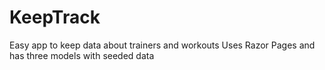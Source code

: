 # KeepTrack

Easy app to keep data about trainers and workouts
Uses Razor Pages and has three models with seeded data
